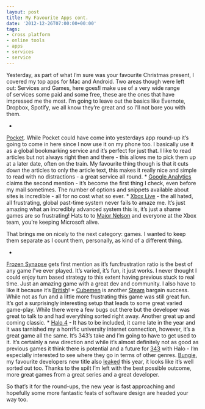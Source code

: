 ```yaml
---
layout: post
title: My Favourite Apps cont.
date: '2012-12-26T07:00:00+00:00'
tags:
- cross platform
- online tools
- apps
- services
- service
---
```

Yesterday, as part of what I’m sure was your favourite Christmas present, I covered my top apps for Mac and Android. Two areas though were left out: Services and Games, here goes!I make use of a very wide range of services some paid and some free, these are the ones that have impressed me the most. I’m going to leave out the basics like Evernote, Dropbox, Spotify, we all know they’re great and so I’ll not bore you with them.

* 
[Pocket](http://getpocket.com/). While Pocket could have come into yesterdays app round-up it’s going to come in here since I now use it on my phone too. I basically use it as a global bookmarking service and it’s perfect for just that. I like to read articles but not always right then and there - this allows me to pick them up at a later date, often on the train. My favourite thing though is that it cuts down the articles to only the article text, this makes it really nice and simple to read with no distractions - a great service all round.
* 
[Google Analytics](http://www.google.co.uk/analytics/) claims the second mention - it’s become the first thing I check, even before my mail sometimes. The number of options and snippets available about sites is incredible - all for no cost what so ever.
* 
[Xbox Live](http://www.xbox.com/en-GB/Live) - the all hated, all frustrating, global past-time system never fails to amaze me. It’s just amazing what an incredibly advanced system this is, it’s just a shame games are so frustrating! Hats to to [Major Nelson](http://majornelson.com/) and everyone at the Xbox team, you’re keeping Microsoft alive.

That brings me on nicely to the next category: games. I wanted to keep them separate as I count them, personally, as kind of a different thing.

* 
[Frozen Synapse](http://www.frozensynapse.com/) gets first mention as it’s fun:frustration ratio is the best of any game I’ve ever played. It’s varied, it’s fun, it just works. I never thought I could enjoy turn based strategy to this extent having previous stuck to real time. Just an amazing game with a great dev and community. I also have to like it because it’s [British](http://www.mode7games.com/content/about.html)!
* 
[Cubemen](http://cubementd.com/) is another [Steam](http://store.steampowered.com/) bargain success. While not as fun and a little more frustrating this game was still great fun. It’s got a surprisingly interesting setup that leads to some great varied game-play. While there were a few bugs out there but the developer was great to talk to and had everything sorted right away. Another great up and coming classic.
* 
[Halo 4](http://www.halowaypoint.com/en-us/) - It has to be included, it came late in the year and it was tarnished my a horrific university internet connection, however, it’s a great game all the same. It’s 343’s take and I’m going to have to get used to it. It’s certainly a new direction and while it’s almost definitely not as good as previous games it think there is potential and a future for [343](http://en.wikipedia.org/wiki/343_Industries#Games) with Halo - I’m especially interested to see where they go in terms of other genres. [Bungie](http://en.wikipedia.org/wiki/Bungie), my favourite developers new title also [leaked](http://www.bungie.net/News/content.aspx?type=topnews&cid=32235) this year, it looks like it’s well sorted out too. Thanks to the spilt I’m left with the best possible outcome, more great games from a great series and a great developer.

So that’s it for the round-ups, the new year is fast approaching and hopefully some more fantastic feats of software design are headed your way too.
